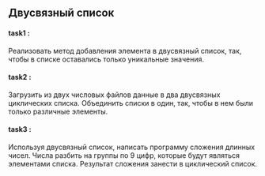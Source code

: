 ## Двусвязный список

#### task1 :
Реализовать метод добавления элемента в двусвязный список, так, чтобы в
списке оставались только уникальные значения.

#### task2 :
Загрузить из двух числовых файлов данные в два двусвязных циклических
списка. Объединить списки в один, так, чтобы в нем были только различные
элементы.

#### task3 :
Используя двусвязный список, написать программу сложения длинных
чисел. Числа разбить на группы по 9 цифр, которые будут являться
элементами списка. Результат сложения занести в циклический список.

